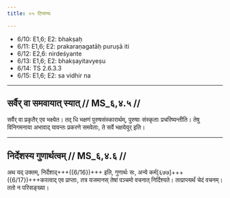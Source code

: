 ```yaml
---
title: ०५ टिप्पण्यः

---
```

- 6/10: E1,6; E2: bhakṣaḥ
- 6/11: E1,6; E2: prakaraṇagatāḥ puruṣā iti
- 6/12: E2,6: nirdeśyante
- 6/13: E1,6; E2: bhakṣayitavyeṣu
- 6/14: TS 2.6.3.3
- 6/15: E1,6; E2: sa vidhir na

____________________________________________


## सर्वैर् वा समवायात् स्यात् // MS_६,४.५ //

सर्वैर् वा प्रकृतैर् एव भक्ष्येत। तद् धि भक्षणं पुरुषसंस्कारार्थम्, पुरुषाः संस्कृताः प्रचरिष्यन्तीति। तेषु विनिगमनाया अभावाद् यावन्तः प्रकरणे समवेताः, ते सर्वे भक्षयेयुर् इति।


____________________________________________


## निर्देशस्य गुणार्थत्वम् // MS_६,४.६ //

अथ यद् उक्तम्, निर्देशाद्+++({6/16})+++ इति, गुणार्थः सः, अन्ये कर्म[६७७]+++({6/17})+++करत्वाद् एव प्राप्ताः, तत्र यजमानस् तेषां पञ्चमो वचनात् निर्दिश्यते। तत्प्राप्त्यर्थं चेदं वचनम्। ततो न परिसङ्ख्या।